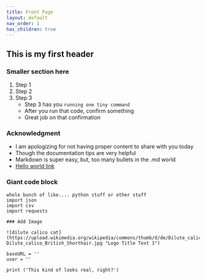 ```yaml
---
title: Front Page
layout: default
nav_order: 1
has_children: true
---
```



## This is my first header

### Smaller section here
1. Step 1
2. Step 2
3. Step 3
    - Step 3 has you `running one tiny command`
    - After you run that code, confirm something
    - Great job on that confirmation


### Acknowledgment
- I am apologizing for not having proper content to share with you today
- Though the documentation tips are very helpful
- Markdown is super easy, but, too many bullets in the .md world
- [Hello world link](google.com)




### Giant code block

```
whole bunch of like.... python stuff or other stuff
import json
import csv
import requests

### Add Image

![dilute calico cat](https://upload.wikimedia.org/wikipedia/commons/thumb/d/de/Dilute_calico_British_Shorthair.jpg/180px-Dilute_calico_British_Shorthair.jpg "Logo Title Text 1")

baseURL = ''
user = ''

print ('This kind of looks real, right?')
```
